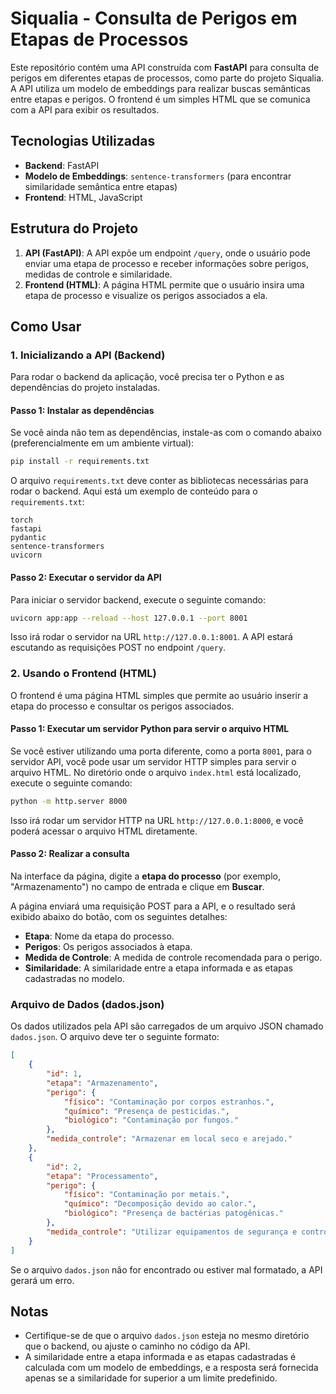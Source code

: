 # Siqualia - Consulta de Perigos em Etapas de Processos

Este repositório contém uma API construída com **FastAPI** para consulta de perigos em diferentes etapas de processos, como parte do projeto Siqualia. A API utiliza um modelo de embeddings para realizar buscas semânticas entre etapas e perigos. O frontend é um simples HTML que se comunica com a API para exibir os resultados.

## Tecnologias Utilizadas

- **Backend**: FastAPI
- **Modelo de Embeddings**: `sentence-transformers` (para encontrar similaridade semântica entre etapas)
- **Frontend**: HTML, JavaScript

## Estrutura do Projeto

1. **API (FastAPI)**: A API expõe um endpoint `/query`, onde o usuário pode enviar uma etapa de processo e receber informações sobre perigos, medidas de controle e similaridade.
2. **Frontend (HTML)**: A página HTML permite que o usuário insira uma etapa de processo e visualize os perigos associados a ela.

## Como Usar

### 1. Inicializando a API (Backend)

Para rodar o backend da aplicação, você precisa ter o Python e as dependências do projeto instaladas.

#### Passo 1: Instalar as dependências

Se você ainda não tem as dependências, instale-as com o comando abaixo (preferencialmente em um ambiente virtual):

```bash
pip install -r requirements.txt
```

O arquivo `requirements.txt` deve conter as bibliotecas necessárias para rodar o backend. Aqui está um exemplo de conteúdo para o `requirements.txt`:

```
torch
fastapi
pydantic
sentence-transformers
uvicorn
```

#### Passo 2: Executar o servidor da API

Para iniciar o servidor backend, execute o seguinte comando:

```bash
uvicorn app:app --reload --host 127.0.0.1 --port 8001
```

Isso irá rodar o servidor na URL `http://127.0.0.1:8001`. A API estará escutando as requisições POST no endpoint `/query`.

### 2. Usando o Frontend (HTML)

O frontend é uma página HTML simples que permite ao usuário inserir a etapa do processo e consultar os perigos associados.

#### Passo 1: Executar um servidor Python para servir o arquivo HTML

Se você estiver utilizando uma porta diferente, como a porta `8001`, para o servidor API, você pode usar um servidor HTTP simples para servir o arquivo HTML. No diretório onde o arquivo `index.html` está localizado, execute o seguinte comando:

```bash
python -m http.server 8000
```

Isso irá rodar um servidor HTTP na URL `http://127.0.0.1:8000`, e você poderá acessar o arquivo HTML diretamente.

#### Passo 2: Realizar a consulta

Na interface da página, digite a **etapa do processo** (por exemplo, "Armazenamento") no campo de entrada e clique em **Buscar**.

A página enviará uma requisição POST para a API, e o resultado será exibido abaixo do botão, com os seguintes detalhes:

- **Etapa**: Nome da etapa do processo.
- **Perigos**: Os perigos associados à etapa.
- **Medida de Controle**: A medida de controle recomendada para o perigo.
- **Similaridade**: A similaridade entre a etapa informada e as etapas cadastradas no modelo.

### Arquivo de Dados (dados.json)

Os dados utilizados pela API são carregados de um arquivo JSON chamado `dados.json`. O arquivo deve ter o seguinte formato:

```json
[
    {
        "id": 1,
        "etapa": "Armazenamento",
        "perigo": {
            "físico": "Contaminação por corpos estranhos.",
            "químico": "Presença de pesticidas.",
            "biológico": "Contaminação por fungos."
        },
        "medida_controle": "Armazenar em local seco e arejado."
    },
    {
        "id": 2,
        "etapa": "Processamento",
        "perigo": {
            "físico": "Contaminação por metais.",
            "químico": "Decomposição devido ao calor.",
            "biológico": "Presença de bactérias patogênicas."
        },
        "medida_controle": "Utilizar equipamentos de segurança e controle de temperatura."
    }
]
```

Se o arquivo `dados.json` não for encontrado ou estiver mal formatado, a API gerará um erro.

## Notas

- Certifique-se de que o arquivo `dados.json` esteja no mesmo diretório que o backend, ou ajuste o caminho no código da API.
- A similaridade entre a etapa informada e as etapas cadastradas é calculada com um modelo de embeddings, e a resposta será fornecida apenas se a similaridade for superior a um limite predefinido.

